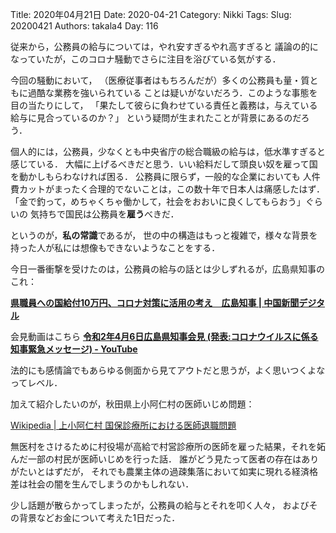 ﻿Title: 2020年04月21日
Date: 2020-04-21
Category: Nikki
Tags: 
Slug: 20200421
Authors: takala4
Day: 116



従来から，公務員の給与については，やれ安すぎるやれ高すぎると
議論の的になっていたが，このコロナ騒動でさらに注目を浴びている気がする．



今回の騒動において，
（医療従事者はもちろんだが）多くの公務員も量・質ともに過酷な業務を強いられている
ことは疑いがないだろう．このような事態を目の当たりにして，
「果たして彼らに負わせている責任と義務は，与えている給与に見合っているのか？」
という疑問が生まれたことが背景にあるのだろう．



個人的には，公務員，少なくとも中央省庁の総合職級の給与は，低水準すぎると感じている．
大幅に上げるべきだと思う．いい給料だして頭良い奴を雇って国を動かしもらわなければ困る．
公務員に限らず，一般的な企業においても
人件費カットがまったく合理的でないことは，この数十年で日本人は痛感したはず．
「金で釣って，めちゃくちゃ働かして，社会をおおいに良くしてもらおう」ぐらいの
気持ちで国民は公務員を**雇う**べきだ．



というのが，**私の常識**であるが，
世の中の構造はもっと複雑で，様々な背景を持った人が私には想像もできないようなことをする．


今日一番衝撃を受けたのは，公務員の給与の話とは少しずれるが，広島県知事のこれ：

**[県職員への国給付10万円、コロナ対策に活用の考え　広島知事 | 中国新聞デジタル](https://www.chugoku-np.co.jp/local/news/article.php?comment_id=635857&comment_sub_id=0&category_id=256)**


会見動画はこちら **[令和2年4月6日広島県知事会見 (発表:コロナウイルスに係る知事緊急メッセージ) - YouTube](https://www.youtube.com/watch?v=7oQMDufk7jI&feature=youtu.be)**


法的にも感情論でもあらゆる側面から見てアウトだと思うが，よく思いつくよなってレベル．



加えて紹介したいのが，秋田県上小阿仁村の医師いじめ問題：


[Wikipedia | 上小阿仁村 国保診療所における医師退職問題](https://ja.wikipedia.org/wiki/%E4%B8%8A%E5%B0%8F%E9%98%BF%E4%BB%81%E6%9D%91#%E5%9B%BD%E4%BF%9D%E8%A8%BA%E7%99%82%E6%89%80%E3%81%AB%E3%81%8A%E3%81%91%E3%82%8B%E5%8C%BB%E5%B8%AB%E9%80%80%E8%81%B7%E5%95%8F%E9%A1%8C)



無医村をさけるために村役場が高給で村営診療所の医師を雇った結果，それを妬んだ一部の村民が医師いじめを行った話．
誰がどう見たって医者の存在はありがたいとはずだが，
それでも農業主体の過疎集落において如実に現れる経済格差は社会の闇を生んでしまうのかもしれない．



少し話題が散らかってしまったが，公務員の給与とそれを叩く人々，
およびその背景などお金について考えた1日だった．